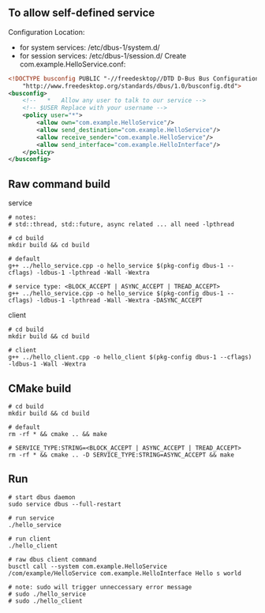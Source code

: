 
## To allow self-defined service
Configuration Location:
- for system services: /etc/dbus-1/system.d/
- for session services: /etc/dbus-1/session.d/
Create com.example.HelloService.conf:
```xml
<!DOCTYPE busconfig PUBLIC "-//freedesktop//DTD D-Bus Bus Configuration 1.0//EN"
    "http://www.freedesktop.org/standards/dbus/1.0/busconfig.dtd">
<busconfig>
    <!--   *   Allow any user to talk to our service -->
    <!-- $USER Replace with your username -->
    <policy user="*">
        <allow own="com.example.HelloService"/>
        <allow send_destination="com.example.HelloService"/>
        <allow receive_sender="com.example.HelloService"/>
        <allow send_interface="com.example.HelloInterface"/>
    </policy>
</busconfig>
```

## Raw command build
service
```console
# notes:
# std::thread, std::future, async related ... all need -lpthread

# cd build
mkdir build && cd build

# default
g++ ../hello_service.cpp -o hello_service $(pkg-config dbus-1 --cflags) -ldbus-1 -lpthread -Wall -Wextra

# service type: <BLOCK_ACCEPT | ASYNC_ACCEPT | TREAD_ACCEPT>
g++ ../hello_service.cpp -o hello_service $(pkg-config dbus-1 --cflags) -ldbus-1 -lpthread -Wall -Wextra -DASYNC_ACCEPT
```
client
```console
# cd build
mkdir build && cd build

# client
g++ ../hello_client.cpp -o hello_client $(pkg-config dbus-1 --cflags) -ldbus-1 -Wall -Wextra
```

## CMake build
```console
# cd build
mkdir build && cd build

# default
rm -rf * && cmake .. && make

# SERVICE_TYPE:STRING=<BLOCK_ACCEPT | ASYNC_ACCEPT | TREAD_ACCEPT>
rm -rf * && cmake .. -D SERVICE_TYPE:STRING=ASYNC_ACCEPT && make
```

## Run
```console
# start dbus daemon
sudo service dbus --full-restart

# run service
./hello_service

# run client
./hello_client

# raw dbus client command
busctl call --system com.example.HelloService /com/example/HelloService com.example.HelloInterface Hello s world

# note: sudo will trigger unneccessary error message
# sudo ./hello_service
# sudo ./hello_client
```

